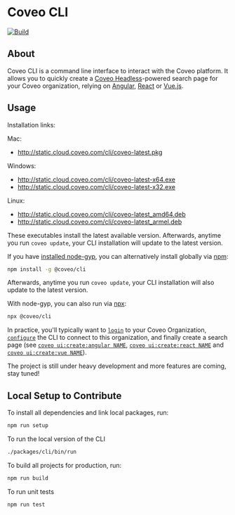 # Coveo CLI

[![Build](https://github.com/coveo/cli/actions/workflows/build.yml/badge.svg)](https://github.com/coveo/cli/actions/workflows/build.yml)

## About

Coveo CLI is a command line interface to interact with the Coveo platform. It allows you to quickly create a [Coveo Headless](https://docs.coveo.com/headless)-powered search page for your Coveo organization, relying on [Angular](https://angular.io), [React](https://reactjs.org/) or [Vue.js](https://vuejs.org/).

## Usage

Installation links:

Mac:
- http://static.cloud.coveo.com/cli/coveo-latest.pkg

Windows:
- http://static.cloud.coveo.com/cli/coveo-latest-x64.exe
- http://static.cloud.coveo.com/cli/coveo-latest-x32.exe

Linux:
- http://static.cloud.coveo.com/cli/coveo-latest_amd64.deb
- http://static.cloud.coveo.com/cli/coveo-latest_armel.deb

These executables install the latest available version. Afterwards, anytime you run `coveo update`, your CLI installation will update to the latest version.

If you have [installed node-gyp](https://github.com/nodejs/node-gyp#installation), you can alternatively install globally via [npm](https://www.npmjs.com/package/@coveo/cli):

```sh
npm install -g @coveo/cli
```

Afterwards, anytime you run `coveo update`, your CLI installation will also update to the latest version.

With node-gyp, you can also run via [npx](https://www.npmjs.com/package/npx):

```sh
npx @coveo/cli
```

In practice, you'll typically want to [`login`](https://github.com/coveo/cli/tree/master/packages/cli#coveo-authlogin) to your Coveo Organization, [`configure`](https://github.com/coveo/cli/tree/master/packages/cli#coveo-configset) the CLI to connect to this organization, and finally create a search page (see [`coveo ui:create:angular NAME`](https://github.com/coveo/cli/tree/master/packages/cli#coveo-uicreateangular-name), [`coveo ui:create:react NAME`](https://github.com/coveo/cli/tree/master/packages/cli#coveo-uicreatereact-name) and [`coveo ui:create:vue NAME`](https://github.com/coveo/cli/tree/master/packages/cli#coveo-uicreatevue-name)).

The project is still under heavy development and more features are coming, stay tuned!

## Local Setup to Contribute

To install all dependencies and link local packages, run:

```sh
npm run setup
```

To run the local version of the CLI

```sh
./packages/cli/bin/run
```

To build all projects for production, run:

```sh
npm run build
```

To run unit tests

```sh
npm run test
```
